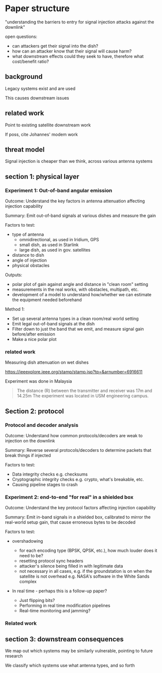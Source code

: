 # Paper structure
"understanding the barriers to entry for signal injection attacks against the downlink"

open questions:
* can attackers get their signal into the dish?
* how can an attacker know that their signal will cause harm?
* what downstream effects could they seek to have, therefore what cost/benefit ratio?

## background

Legacy systems exist and are used

This causes downstream issues

## related work

Point to existing satellite downstream work

If poss, cite Johannes' modem work

## threat model

Signal injection is cheaper than we think, across various antenna systems

## section 1: physical layer

### Experiment 1: Out-of-band angular emission

Outcome: Understand the key factors in antenna attenuation affecting injection capability

Summary: Emit out-of-band signals at various dishes and measure the gain

Factors to test:
* type of antenna
    - omnidirectional, as used in Iridium, GPS
    - small dish, as used in Starlink
    - large dish, as used in gov. satellites
* distance to dish
* angle of injection
* physical obstacles

Outputs:
* polar plot of gain against angle and distance in "clean room" setting
* measurements in the real works, with obstacles, multipath, etc.
* development of a model to understand how/whether we can estimate the equipment needed beforehand

Method 1:
* Set up several antenna types in a clean room/real world setting
* Emit legal out-of-band signals at the dish
* Filter down to just the band that we emit, and measure signal gain before/after emission
* Make a nice polar plot

### related work
Measuring dish attenuation on wet dishes

https://ieeexplore.ieee.org/stamp/stamp.jsp?tp=&arnumber=6916611

Experiment was done in Malaysia
> The distance (R) between the transmitter and receiver was 17m and 14.25m
> The experiment was located in USM engineering campus.

## Section 2: protocol

### Protocol and decoder analysis

Outcome: Understand how common protocols/decoders are weak to injection on the downlink

Summary: Reverse several protocols/decoders to determine packets that break things if injected

Factors to test:
* Data integrity checks e.g. checksums
* Cryptographic integrity checks e.g. crypto, what's breakable, etc.
* Causing pipeline stages to crash

### Experiment 2: end-to-end "for real" in a shielded box

Outcome: Understand the key protocol factors affecting injection capability

Summary: Emit in-band signals in a shielded box, calibrated to mirror the real-world setup gain, that cause erroneous bytes to be decoded

Factors to test:
* overshadowing
    - for each encoding type (BPSK, QPSK, etc.), how much louder does it need to be?
    - resetting protocol sync headers
    - attacker's silence being filled in with legitimate data
    - not necessary in all cases, e.g. if the groundstation is on when the satellite is not overhead e.g. NASA's software in the White Sands complex

* In real time - perhaps this is a follow-up paper?
    - Just flipping bits?
    - Performing in real time modification pipelines
    - Real-time monitoring and jamming?

### Related work

## section 3: downstream consequences

We map out which systems may be similarly vulnerable, pointing to future research

We classify which systems use what antenna types, and so forth
